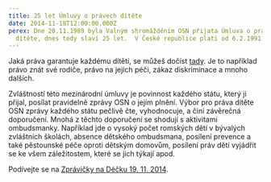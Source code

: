 ```yaml
---
title: 25 let Úmluvy o právech dítěte
date: 2014-11-18T12:00:00.000Z
perex: Dne 20.11.1989 byla Valným shromážděním OSN přijata Úmluva o právech
  dítěte, dnes tedy slaví 25 let.  V České republice platí od 6.2.1991.
---
```

Jaká práva garantuje každému dítěti, se můžeš dočíst [tady](https://www.zakonyprolidi.cz/cs/1991-104). Je to například právo znát své rodiče, právo na jejich péči, zákaz diskriminace a mnoho dalších. 

Zvláštností této mezinárodní úmluvy je povinnost každého státu, který ji přijal, posílat pravidelně zprávy OSN o jejím plnění. Výbor pro práva dítěte OSN zprávy každého státu pečlivě čte, vyhodnocuje, a činí závěrečná doporučení. Mnohá z těchto doporučení se shodují s aktivitami ombudsmanky. Například jde o vysoký počet romských dětí v bývalých zvláštních školách, absence dětského ombudsmana, posílení prevence a také pěstounské péče oproti dětským domovům, posílení práv dětí vyjádřit se ke všem záležitostem, které se jich týkají apod.

Podívejte se na [Zprávičky na Déčku 19. 11. 2014](http://decko.ceskatelevize.cz/zpravicky).
